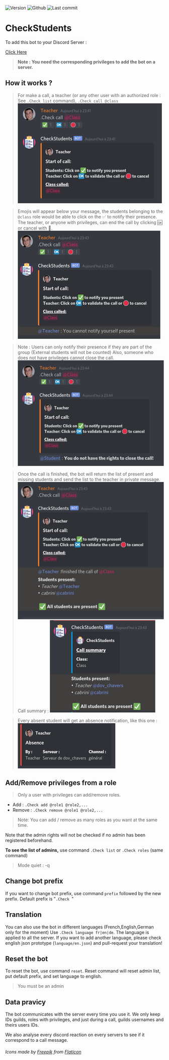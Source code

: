 ![Version](https://img.shields.io/badge/version-1.3-green)
![Github](https://img.shields.io/badge/license-GNU3-orange)
![Last commit](https://img.shields.io/github/last-commit/Renaud-Dov/CheckStudents?color=yellow&logo=Python&logoColor=yellow)

# CheckStudents
To add this bot to your Discord Server :

[Click Here](https://bit.ly/3mI4tWI)

>**Note : You need the corresponding privileges to add the bot on a server.**

## How it works ?



>For make a call, a teacher (or any other user with an authorized role : See `.Check list` command), `.Check call @class`
![startcall](img/startcall.png)

>Emojis will appear below your message, the students belonging to the `@class` role would be able to click on the ✅ to notify their presence.
The teacher, or anyone with privileges, can end the call by clicking 🆗 or cancel with 🛑.
![cantnotify](img/cantnotify.png)

>Note : Users can only notify their presence if they are part of the group (External students will not be counted)
>Also, someone who does not have privileges cannot close the call.
![noright](img/noright.png)


>Once the call is finished, the bot will return the list of present and missing students and send the list to the teacher in private message.
![finishcall](img/endcall.png)
>Call summary :
![CallSumarry](img/summary.png)

>Every absent student will get an absence notification, like this one :
![absence](img/absence.png)
## Add/Remove privileges from a role

>Only a user with privileges can add/remove roles.
* Add : `.Check add @role1 @role2,...` 
* Remove : `.Check remove @role1 @role2,...`
>Note: You can add / remove as many roles as you want at the same time.

Note that the admin rights will not be checked if no admin has been registered beforehand.

**To see the list of admins,** use command `.Check list` or `.Check roles` (same command)
> Mode quiet : -q

## Change bot prefix
If you want to change bot prefix, use command `prefix` followed by the new prefix. Default prefix is "`.Check `"
## Translation

You can also use the bot in different languages (French,English,German only for the moment)
Use `.Check language fr|en|de`. The language is applied to all the server.
If you want to add another language, please check english json prototype (`language/en.json`) and pull-request your translation!

## Reset the bot

To reset the bot, use command `reset`. Reset command will reset admin list, put default prefix, and set language to english.
>You must be an admin
## Data pravicy

The bot communicates with the server every time you use it. We only keep IDs guilds, roles with privileges, and just during a call, guilds usernames and theirs users IDs.

We also analyse every discord reaction on every servers to see if it correspond to a call message.

###### Icons made by [Freepik](http://www.freepik.com/) from [Flaticon](https://www.flaticon.com/)